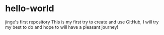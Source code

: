 # hello-world
jinge's first repository
This is my first try to create and use GitHub, I will try my best to do and hope to will have a pleasant journey!
